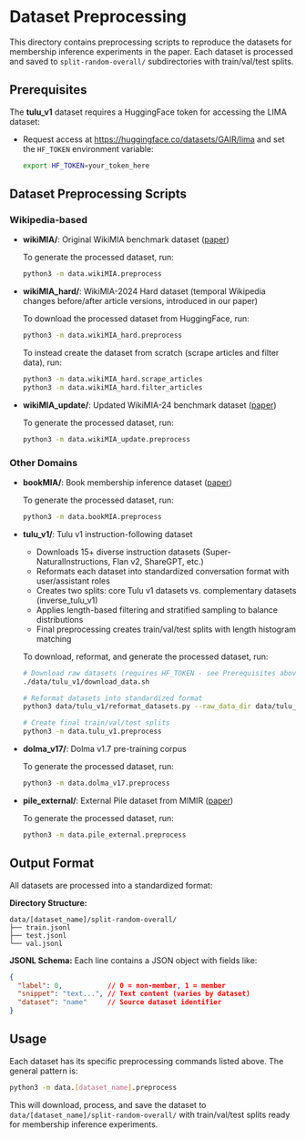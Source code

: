# Dataset Preprocessing

This directory contains preprocessing scripts to reproduce the datasets for membership inference experiments in the paper. Each dataset is processed and saved to `split-random-overall/` subdirectories with train/val/test splits.

## Prerequisites

The **tulu_v1** dataset requires a HuggingFace token for accessing the LIMA dataset:
- Request access at https://huggingface.co/datasets/GAIR/lima and set the `HF_TOKEN` environment variable:
  ```bash
  export HF_TOKEN=your_token_here
  ```

## Dataset Preprocessing Scripts

### Wikipedia-based

- **wikiMIA/**: Original WikiMIA benchmark dataset ([paper](https://arxiv.org/abs/2310.16789))
  
  To generate the processed dataset, run:
  ```bash
  python3 -m data.wikiMIA.preprocess
  ```
  
- **wikiMIA_hard/**: WikiMIA-2024 Hard dataset (temporal Wikipedia changes before/after article versions, introduced in our paper)
  
  To download the processed dataset from HuggingFace, run:
  ```bash
  python3 -m data.wikiMIA_hard.preprocess
  ```
  
  To instead create the dataset from scratch (scrape articles and filter data), run:
  ```bash
  python3 -m data.wikiMIA_hard.scrape_articles
  python3 -m data.wikiMIA_hard.filter_articles
  ```
  
- **wikiMIA_update/**: Updated WikiMIA-24 benchmark dataset ([paper](https://arxiv.org/abs/2408.08661))
  
  To generate the processed dataset, run:
  ```bash
  python3 -m data.wikiMIA_update.preprocess
  ```

### Other Domains

- **bookMIA/**: Book membership inference dataset ([paper](https://arxiv.org/abs/2310.16789))
  
  To generate the processed dataset, run:
  ```bash
  python3 -m data.bookMIA.preprocess
  ```
- **tulu_v1/**: Tulu v1 instruction-following dataset
  - Downloads 15+ diverse instruction datasets (Super-NaturalInstructions, Flan v2, ShareGPT, etc.)
  - Reformats each dataset into standardized conversation format with user/assistant roles
  - Creates two splits: core Tulu v1 datasets vs. complementary datasets (inverse_tulu_v1)
  - Applies length-based filtering and stratified sampling to balance distributions
  - Final preprocessing creates train/val/test splits with length histogram matching
  
  To download, reformat, and generate the processed dataset, run:
  ```bash
  # Download raw datasets (requires HF_TOKEN - see Prerequisites above)
  ./data/tulu_v1/download_data.sh
  
  # Reformat datasets into standardized format
  python3 data/tulu_v1/reformat_datasets.py --raw_data_dir data/tulu_v1/raw_train/ --output_dir data/tulu_v1/processed/ --dataset tulu_v1
  
  # Create final train/val/test splits
  python3 -m data.tulu_v1.preprocess
  ```
- **dolma_v17/**: Dolma v1.7 pre-training corpus
  
  To generate the processed dataset, run:
  ```bash
  python3 -m data.dolma_v17.preprocess
  ```

- **pile_external/**: External Pile dataset from MIMIR ([paper](https://arxiv.org/abs/2402.07841))
  
  To generate the processed dataset, run:
  ```bash
  python3 -m data.pile_external.preprocess
  ```

## Output Format

All datasets are processed into a standardized format:

**Directory Structure:**
```
data/[dataset_name]/split-random-overall/
├── train.jsonl
├── test.jsonl  
└── val.jsonl
```

**JSONL Schema:**
Each line contains a JSON object with fields like:
```json
{
  "label": 0,           // 0 = non-member, 1 = member
  "snippet": "text...", // Text content (varies by dataset)
  "dataset": "name"     // Source dataset identifier
}
```

## Usage

Each dataset has its specific preprocessing commands listed above. The general pattern is:
```bash
python3 -m data.[dataset_name].preprocess
```

This will download, process, and save the dataset to `data/[dataset_name]/split-random-overall/` with train/val/test splits ready for membership inference experiments.